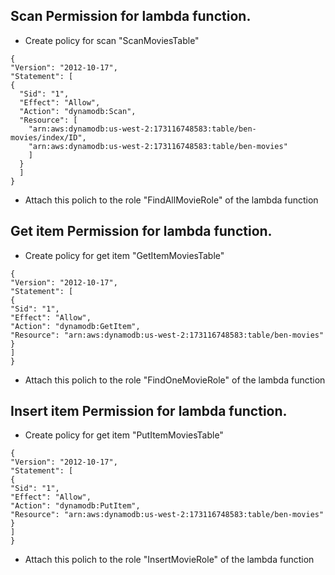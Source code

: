 ## Scan Permission for lambda function.
- Create policy for scan "ScanMoviesTable"
```
{
"Version": "2012-10-17",
"Statement": [
{
  "Sid": "1",
  "Effect": "Allow",
  "Action": "dynamodb:Scan",
  "Resource": [
    "arn:aws:dynamodb:us-west-2:173116748583:table/ben-movies/index/ID",
    "arn:aws:dynamodb:us-west-2:173116748583:table/ben-movies"
    ]
  }
  ]
}
```
- Attach this polich to the role "FindAllMovieRole" of the lambda function


## Get item Permission for lambda function.
- Create policy for get item "GetItemMoviesTable"
```
{
"Version": "2012-10-17",
"Statement": [
{
"Sid": "1",
"Effect": "Allow",
"Action": "dynamodb:GetItem",
"Resource": "arn:aws:dynamodb:us-west-2:173116748583:table/ben-movies"
}
]
}
```
- Attach this polich to the role "FindOneMovieRole" of the lambda function 


## Insert item Permission for lambda function.
- Create policy for get item "PutItemMoviesTable"
```
{
"Version": "2012-10-17",
"Statement": [
{
"Sid": "1",
"Effect": "Allow",
"Action": "dynamodb:PutItem",
"Resource": "arn:aws:dynamodb:us-west-2:173116748583:table/ben-movies"
}
]
}
```
- Attach this polich to the role "InsertMovieRole" of the lambda function 
